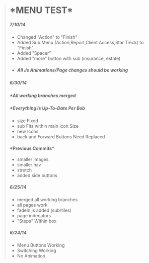 <blockquote>

<h1>*MENU TEST*</h1>
<h5><em>7/10/14</em></h5>
<ul>
	<li>Changed "Action" to "Finish"</li>
	<li>Added Sub Menu (Action,Report,Client Access,Star Treck) to "Finish"</li>
	<li>Added "Spacer"</li>
	<li>Added "more" button with sub (insurance, estate) </li>
	<li><h5>All Js Animations/Page changes should be working</h5></li>
</ul>

<h5><em>6/30/14</em></h5>
<h5>*All working branches merged </h5>
<h5>*Everything Is Up-To-Date Per Bob </h5>

<ul>	
	<li>size Fixed</li>
	<li>sub Fits within main icon Size</li>
	<li>new Icons</li>
	<li>back and Forward Buttons Need Replaced</li>
</ul>
	
<h4>*Previous Commits*</h4>
	<ul>	
		<li>smaller images</li>
		<li>smaller nav</li>
		<li>stretch</li>
		<li>added side buttons</li>
	</ul>

<h5><em>6/25/14</em></h5>
	<ul>
		<li>merged all working branches</li>
		<li>all pages work</li>
		<li>fadeIn js added (sub/tiles)</li>
		<li>page indecators</li>
		<li>"Steps" Within box</li>
	</ul>
	
<h5><em>6/24/14</em></h5>
	<ul>
		<li>Menu Buttons Working</li>
		<li>Switching Working</li>
		<li>No Animation</li>


</blockquote>
